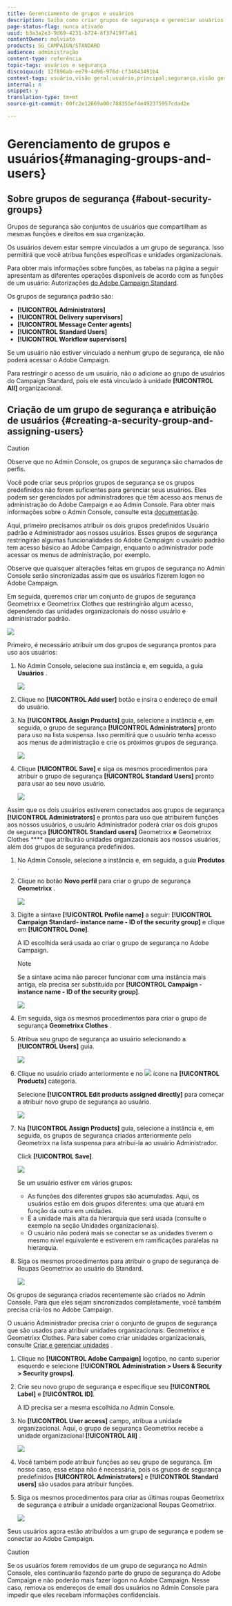 ```yaml
---
title: Gerenciamento de grupos e usuários
description: Saiba como criar grupos de segurança e gerenciar usuários.
page-status-flag: nunca ativado
uuid: b3a3a2e3-9d69-4231-b724-8f37419f7a61
contentOwner: molviato
products: SG_CAMPAIGN/STANDARD
audience: administração
content-type: referência
topic-tags: usuários e segurança
discoiquuid: 12f896ab-ee79-4d96-976d-cf34643491b4
context-tags: usuário,visão geral;usuário,principal;segurança,visão geral;segurança,principal
internal: n
snippet: y
translation-type: tm+mt
source-git-commit: 00fc2e12669a00c788355ef4e492375957cdad2e

---
```



# Gerenciamento de grupos e usuários{#managing-groups-and-users}

## Sobre grupos de segurança {#about-security-groups}

Grupos de segurança são conjuntos de usuários que compartilham as mesmas funções e direitos em sua organização.

Os usuários devem estar sempre vinculados a um grupo de segurança. Isso permitirá que você atribua funções específicas e unidades organizacionais.

Para obter mais informações sobre funções, as tabelas na página a seguir apresentam as diferentes operações disponíveis de acordo com as funções de um usuário: Autorizações [do Adobe Campaign Standard](https://docs.campaign.adobe.com/doc/standard/en/Technotes/AdobeCampaign-ACSRights.pdf).

Os grupos de segurança padrão são:

* **[!UICONTROL Administrators]**
* **[!UICONTROL Delivery supervisors]**
* **[!UICONTROL Message Center agents]**
* **[!UICONTROL Standard Users]**
* **[!UICONTROL Workflow supervisors]**

Se um usuário não estiver vinculado a nenhum grupo de segurança, ele não poderá acessar o Adobe Campaign.

Para restringir o acesso de um usuário, não o adicione ao grupo de usuários do Campaign Standard, pois ele está vinculado à unidade **[!UICONTROL All]** organizacional.

## Criação de um grupo de segurança e atribuição de usuários {#creating-a-security-group-and-assigning-users}

>[!CAUTION]
>
>Observe que no Admin Console, os grupos de segurança são chamados de perfis.

Você pode criar seus próprios grupos de segurança se os grupos predefinidos não forem suficientes para gerenciar seus usuários. Eles podem ser gerenciados por administradores que têm acesso aos menus de administração do Adobe Campaign e ao Admin Console. Para obter mais informações sobre o Admin Console, consulte esta [documentação](https://helpx.adobe.com/enterprise/managing/user-guide.html).

Aqui, primeiro precisamos atribuir os dois grupos predefinidos Usuário padrão e Administrador aos nossos usuários. Esses grupos de segurança restringirão algumas funcionalidades do Adobe Campaign: o usuário padrão tem acesso básico ao Adobe Campaign, enquanto o administrador pode acessar os menus de administração, por exemplo.

Observe que quaisquer alterações feitas em grupos de segurança no Admin Console serão sincronizadas assim que os usuários fizerem logon no Adobe Campaign.

Em seguida, queremos criar um conjunto de grupos de segurança Geometrixx e Geometrixx Clothes que restringirão algum acesso, dependendo das unidades organizacionais do nosso usuário e administrador padrão.

![](assets/ootb_security_group_1.png)

Primeiro, é necessário atribuir um dos grupos de segurança prontos para uso aos usuários:

1. No Admin Console, selecione sua instância e, em seguida, a guia **Usuários** .

   ![](assets/manage_security_group_2.png)

1. Clique no **[!UICONTROL Add user]** botão e insira o endereço de email do usuário.
1. Na **[!UICONTROL Assign Products]** guia, selecione a instância e, em seguida, o grupo de segurança **[!UICONTROL Administrators]** pronto para uso na lista suspensa. Isso permitirá que o usuário tenha acesso aos menus de administração e crie os próximos grupos de segurança.

   ![](assets/ootb_security_group_2.png)

1. Clique **[!UICONTROL Save]** e siga os mesmos procedimentos para atribuir o grupo de segurança **[!UICONTROL Standard Users]** pronto para usar ao seu novo usuário.

   ![](assets/ootb_security_group_3.png)

Assim que os dois usuários estiverem conectados aos grupos de segurança **[!UICONTROL Administrators]** e prontos para uso que atribuírem funções aos nossos usuários, o usuário Administrador poderá criar os dois grupos de segurança **[!UICONTROL Standard users]** Geometrixx **e** Geometrixx Clothes **** que atribuirão unidades organizacionais aos nossos usuários, além dos grupos de segurança predefinidos.

1. No Admin Console, selecione a instância e, em seguida, a guia **Produtos** .
1. Clique no botão **Novo perfil** para criar o grupo de segurança **Geometrixx** .

   ![](assets/create_security_1.png)

1. Digite a sintaxe **[!UICONTROL Profile name]** a seguir: **[!UICONTROL Campaign Standard- instance name - ID of the security group]** e clique em **[!UICONTROL Done]**.

   A ID escolhida será usada ao criar o grupo de segurança no Adobe Campaign.

   >[!NOTE]
   >
   >Se a sintaxe acima não parecer funcionar com uma instância mais antiga, ela precisa ser substituída por **[!UICONTROL Campaign - instance name - ID of the security group]**.

   ![](assets/manage_security_group_1.png)

1. Em seguida, siga os mesmos procedimentos para criar o grupo de segurança **Geometrixx Clothes** .
1. Atribua seu grupo de segurança ao usuário selecionando a **[!UICONTROL Users]** guia.

   ![](assets/manage_security_group_2.png)

1. Clique no usuário criado anteriormente e no ![](assets/managing_security_group_10.png) ícone na **[!UICONTROL Products]** categoria.

   Selecione **[!UICONTROL Edit products assigned directly]** para começar a atribuir novo grupo de segurança ao usuário.

   ![](assets/manage_security_group_8.png)

1. Na **[!UICONTROL Assign Products]** guia, selecione a instância e, em seguida, os grupos de segurança criados anteriormente pelo Geometrixx na lista suspensa para atribuí-la ao usuário Administrador.

   Click **[!UICONTROL Save]**.

   ![](assets/manage_security_group_3.png)

   Se um usuário estiver em vários grupos:

   * As funções dos diferentes grupos são acumuladas. Aqui, os usuários estão em dois grupos diferentes: uma que atuará em função da outra em unidades.
   * É a unidade mais alta da hierarquia que será usada (consulte o exemplo na seção Unidades [](../../administration/using/organizational-units.md) organizacionais).
   * O usuário não poderá mais se conectar se as unidades tiverem o mesmo nível equivalente e estiverem em ramificações paralelas na hierarquia.

1. Siga os mesmos procedimentos para atribuir o grupo de segurança de Roupas Geometrixx ao usuário do Standard.

   ![](assets/manage_security_group_9.png)

Os grupos de segurança criados recentemente são criados no Admin Console. Para que eles sejam sincronizados completamente, você também precisa criá-los no Adobe Campaign.

O usuário Administrador precisa criar o conjunto de grupos de segurança que são usados para atribuir unidades organizacionais: Geometrixx e Geometrixx Clothes. Para saber como criar unidades organizacionais, consulte [Criar e gerenciar unidades](../../administration/using/organizational-units.md#creating-and-managing-units) .

1. Clique no **[!UICONTROL Adobe Campaign]** logotipo, no canto superior esquerdo e selecione **[!UICONTROL Administration > Users & Security > Security groups]**.
1. Crie seu novo grupo de segurança e especifique seu **[!UICONTROL Label]** e **[!UICONTROL ID]**.

   A ID precisa ser a mesma escolhida no Admin Console.

1. No **[!UICONTROL User access]** campo, atribua a unidade organizacional. Aqui, o grupo de segurança Geometrixx recebe a unidade organizacional **[!UICONTROL All]** .

   ![](assets/manage_security_group_6.png)

1. Você também pode atribuir funções ao seu grupo de segurança. Em nosso caso, essa etapa não é necessária, pois os grupos de segurança predefinidos **[!UICONTROL Administrators]** e **[!UICONTROL Standard users]** são usados para atribuir funções.
1. Siga os mesmos procedimentos para criar as últimas roupas Geometrixx de segurança e atribuir a unidade organizacional Roupas Geometrixx.

   ![](assets/manage_security_group_7.png)

Seus usuários agora estão atribuídos a um grupo de segurança e podem se conectar ao Adobe Campaign.

>[!CAUTION]
>
>Se os usuários forem removidos de um grupo de segurança no Admin Console, eles continuarão fazendo parte do grupo de segurança do Adobe Campaign e não poderão mais fazer logon no Adobe Campaign. Nesse caso, remova os endereços de email dos usuários no Admin Console para impedir que eles recebam informações confidenciais.

